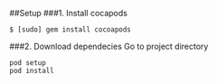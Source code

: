 ##Setup
###1. Install cocapods
```
$ [sudo] gem install cocoapods
```
###2. Download dependecies
Go to project directory
```
pod setup
pod install
```